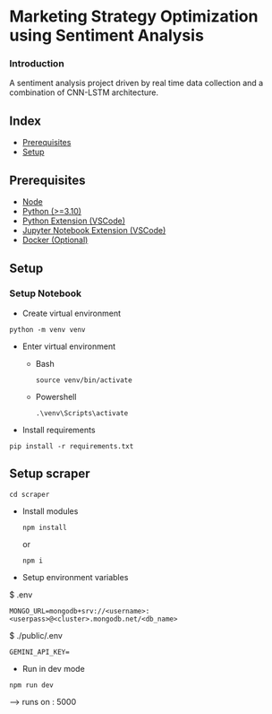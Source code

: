 # Marketing Strategy Optimization using Sentiment Analysis

### Introduction

A sentiment analysis project driven by real time data collection and a combination of CNN-LSTM architecture.

## Index

- [Prerequisites](#prerequisites)
- [Setup](#setup)

## Prerequisites

- [Node](https://nodejs.org/en/download/current)
- [Python (>=3.10)](https://www.python.org/downloads/)
- [Python Extension (VSCode)](https://marketplace.visualstudio.com/items?itemName=ms-python.python)
- [Jupyter Notebook Extension (VSCode)](https://marketplace.visualstudio.com/items?itemName=ms-toolsai.jupyter)
- [Docker (Optional)](https://www.docker.com/)

## Setup

### Setup Notebook

- Create virtual environment

```
python -m venv venv
```

- Enter virtual environment

  - Bash
    ```
    source venv/bin/activate
    ```
  - Powershell

    ```
    .\venv\Scripts\activate
    ```

- Install requirements

```
pip install -r requirements.txt
```

## Setup scraper

```
cd scraper
```

- Install modules

  ```
  npm install
  ```

  or

  ```
  npm i
  ```

- Setup environment variables

$ .env

```
MONGO_URL=mongodb+srv://<username>:<userpass>@<cluster>.mongodb.net/<db_name>
```

$ ./public/.env

```
GEMINI_API_KEY=
```

- Run in dev mode

```
npm run dev
```

--> runs on : 5000
